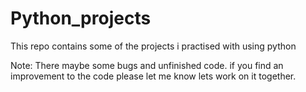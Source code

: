 # Python_projects
This repo contains some of the projects i practised with using python

Note:
  There maybe some bugs and unfinished code.
  if you find an improvement to the code please let me know lets work on it together.

